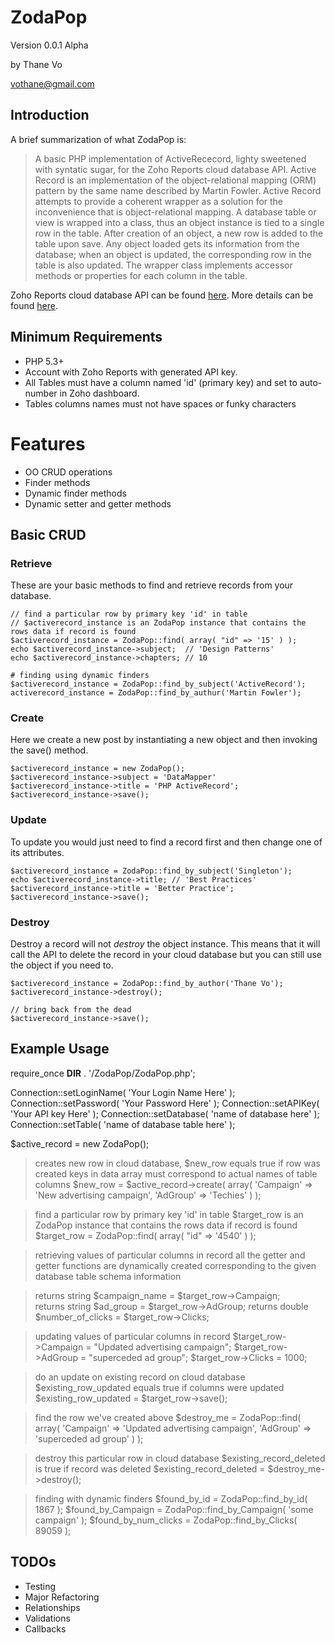 # ZodaPop #

Version 0.0.1 Alpha

by Thane Vo

<vothane@gmail.com>

## Introduction ##

A brief summarization of what ZodaPop is:

> A basic PHP implementation of ActiveRececord, lighty sweetened with syntatic sugar, for the Zoho Reports cloud database API.
> Active Record is an implementation of the object-relational mapping (ORM) pattern by the same name described by Martin Fowler.
> Active Record attempts to provide a coherent wrapper as a solution for the inconvenience that is object-relational mapping.
> A database table or view is wrapped into a class, thus an object instance is tied to a single row in the table. 
> After creation of an object, a new row is added to the table upon save. Any object loaded gets its information from the database; 
> when an object is updated, the corresponding row in the table is also updated. The wrapper class implements accessor methods or 
> properties for each column in the table.

Zoho Reports cloud database API can be found [here](http://zohoreportsapi.wiki.zoho.com/).
More details can be found [here](http://en.wikipedia.org/wiki/Active_record_pattern).

## Minimum Requirements ##

- PHP 5.3+
- Account with Zoho Reports with generated API key.
- All Tables must have a column named 'id' (primary key) and set to auto-number in Zoho dashboard.
- Tables columns names must not have spaces or funky characters
 
# Features ##

- OO CRUD operations
- Finder methods
- Dynamic finder methods
- Dynamic setter and getter methods

## Basic CRUD ##

### Retrieve ###
These are your basic methods to find and retrieve records from your database.

	// find a particular row by primary key 'id' in table
	// $activerecord_instance is an ZodaPop instance that contains the rows data if record is found
	$activerecord_instance = ZodaPop::find( array( "id" => '15' ) );
	echo $activerecord_instance->subject;  // 'Design Patterns'
	echo $activerecord_instance->chapters; // 10

	# finding using dynamic finders
	$activerecord_instance = ZodaPop::find_by_subject('ActiveRecord');
	activerecord_instance = ZodaPop::find_by_authur('Martin Fowler');

### Create ###
Here we create a new post by instantiating a new object and then invoking the save() method.

	$activerecord_instance = new ZodaPop();
	$activerecord_instance->subject = 'DataMapper'
	$activerecord_instance->title = 'PHP ActiveRecord';
	$activerecord_instance->save();

### Update ###
To update you would just need to find a record first and then change one of its attributes.

	$activerecord_instance = ZodaPop::find_by_subject('Singleton');
	echo $activerecord_instance->title; // 'Best Practices'
	$activerecord_instance->title = 'Better Practice';
	$activerecord_instance->save();

### Destroy ###
Destroy a record will not *destroy* the object instance. This means that it will call the API to delete
the record in your cloud database but you can still use the object if you need to.

	$activerecord_instance = ZodaPop::find_by_author('Thane Vo');
	$activerecord_instance->destroy();
	
	// bring back from the dead
    $activerecord_instance->save();
	
## Example Usage ##

require_once __DIR__ . '/ZodaPop/ZodaPop.php';

Connection::setLoginName( 'Your Login Name Here' );
Connection::setPassword( 'Your Password Here' );
Connection::setAPIKey( 'Your API key Here' );
Connection::setDatabase( 'name of database here' );
Connection::setTable( 'name of database table here' );

$active_record = new ZodaPop();

> creates new row in cloud database, $new_row equals true if row was created 
> keys in data array must correspond to actual names of table columns 
$new_row = $active_record->create( array( 'Campaign' => 'New advertising campaign', 'AdGroup' => 'Techies' ) );

> find a particular row by primary key 'id' in table 
> $target_row is an ZodaPop instance that contains the rows data if record is found 
$target_row = ZodaPop::find( array( "id" => '4540' ) );

> retrieving values of particular columns in record 
> all the getter and getter functions are dynamically created 
> corresponding to the given database table schema information 

> returns string
$campaign_name = $target_row->Campaign;  
> returns string
$ad_group = $target_row->AdGroup; 
> returns double
$number_of_clicks = $target_row->Clicks; 

> updating values of particular columns in record 
$target_row->Campaign = "Updated advertising campaign";
$target_row->AdGroup = "superceded ad group";
$target_row->Clicks = 1000;

> do an update on existing record on cloud database 
> $existing_row_updated equals true if columns were updated 
$existing_row_updated = $target_row->save();

> find the row we've created above 
$destroy_me = ZodaPop::find( array( 'Campaign' => 'Updated advertising campaign', 'AdGroup' => 'superceded ad group' ) );

> destroy this particular row in cloud database 
> $existing_record_deleted is true if record was deleted 
$existing_record_deleted = $destroy_me->destroy();

> finding with dynamic finders 
$found_by_id = ZodaPop::find_by_id( 1867 );
$found_by_Campaign = ZodaPop::find_by_Campaign( 'some campaign' );
$found_by_num_clicks = ZodaPop::find_by_Clicks( 89059 );

## TODOs ##

- Testing
- Major Refactoring 
- Relationships
- Validations
- Callbacks